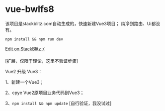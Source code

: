 # vue-bwlfs8
该项目是stackblitz.com自动生成的，快速新建Vue3项目；
纯净到路由、Ui都没有。

`npm install && npm run dev`

[Edit on StackBlitz ⚡️](https://stackblitz.com/edit/vue-bwlfs8)

[扩展，仅限于理论，这里不验证步骤]

Vue2 升级 Vue3：

1、新建一个Vue3；

2、cpye Vue2原项目业务代码到Vue3；

3、`npm install && npm update` [自行验证，我没试过]


